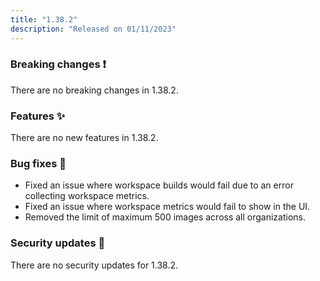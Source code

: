 ```yaml
---
title: "1.38.2"
description: "Released on 01/11/2023"
---
```


### Breaking changes ❗

There are no breaking changes in 1.38.2.

### Features ✨

There are no new features in 1.38.2.

### Bug fixes 🐛

- Fixed an issue where workspace builds would fail due to an error collecting
  workspace metrics.
- Fixed an issue where workspace metrics would fail to show in the UI.
- Removed the limit of maximum 500 images across all organizations.

### Security updates 🔐

There are no security updates for 1.38.2.

